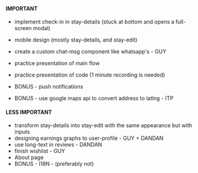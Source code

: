 #### IMPORTANT

<!-- - apply fixes that asaf gave us -->

- implement check-in in stay-details (stuck at bottom and opens a full-screen modal)
  <!-- - add wishlistedBy (array of user ids) to stay entity -->
- mobile design (mostly stay-details, and stay-edit)
- create a custom chat-msg component like whatsapp's - GUY
- practice presentation of main flow
- practice presentation of code (1 minute recording is needed)

- BONUS - push notifications
- BONUS - use google maps api to convert address to latlng - ITP

#### LESS IMPORTANT

- transform stay-details into stay-edit with the same appearance but with inputs
- designing earnings graphs to user-profile - GUY + DANDAN
- use long-text in reviews - DANDAN
- finish wishlist - GUY
- About page
- BONUS - I18N - (preferably not)
